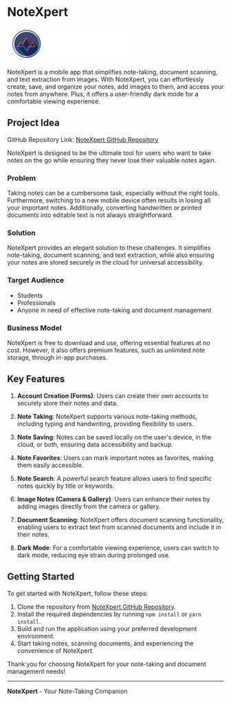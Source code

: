 # NoteXpert

![NoteXpert Logo](assets/images/login_logo_dark.png)

NoteXpert is a mobile app that simplifies note-taking, document scanning, and text extraction from images. With NoteXpert, you can effortlessly create, save, and organize your notes, add images to them, and access your notes from anywhere. Plus, it offers a user-friendly dark mode for a comfortable viewing experience.

## Project Idea

GitHub Repository Link: [NoteXpert GitHub Repository](https://github.com/LaXnZ/notexpert)

NoteXpert is designed to be the ultimate tool for users who want to take notes on the go while ensuring they never lose their valuable notes again.

### Problem

Taking notes can be a cumbersome task, especially without the right tools. Furthermore, switching to a new mobile device often results in losing all your important notes. Additionally, converting handwritten or printed documents into editable text is not always straightforward.

### Solution

NoteXpert provides an elegant solution to these challenges. It simplifies note-taking, document scanning, and text extraction, while also ensuring your notes are stored securely in the cloud for universal accessibility.

### Target Audience

- Students
- Professionals
- Anyone in need of effective note-taking and document management

### Business Model

NoteXpert is free to download and use, offering essential features at no cost. However, it also offers premium features, such as unlimited note storage, through in-app purchases.

## Key Features

1. **Account Creation (Forms)**: Users can create their own accounts to securely store their notes and data.

2. **Note Taking**: NoteXpert supports various note-taking methods, including typing and handwriting, providing flexibility to users.

3. **Note Saving**: Notes can be saved locally on the user's device, in the cloud, or both, ensuring data accessibility and backup.

4. **Note Favorites**: Users can mark important notes as favorites, making them easily accessible.

5. **Note Search**: A powerful search feature allows users to find specific notes quickly by title or keywords.

6. **Image Notes (Camera & Gallery)**: Users can enhance their notes by adding images directly from the camera or gallery.

7. **Document Scanning**: NoteXpert offers document scanning functionality, enabling users to extract text from scanned documents and include it in their notes.

8. **Dark Mode**: For a comfortable viewing experience, users can switch to dark mode, reducing eye strain during prolonged use.


## Getting Started

To get started with NoteXpert, follow these steps:

1. Clone the repository from [NoteXpert GitHub Repository](https://github.com/LaXnZ/notexpert).
2. Install the required dependencies by running `npm install` or `yarn install`.
3. Build and run the application using your preferred development environment.
4. Start taking notes, scanning documents, and experiencing the convenience of NoteXpert.


Thank you for choosing NoteXpert for your note-taking and document management needs!

---

**NoteXpert** - Your Note-Taking Companion
